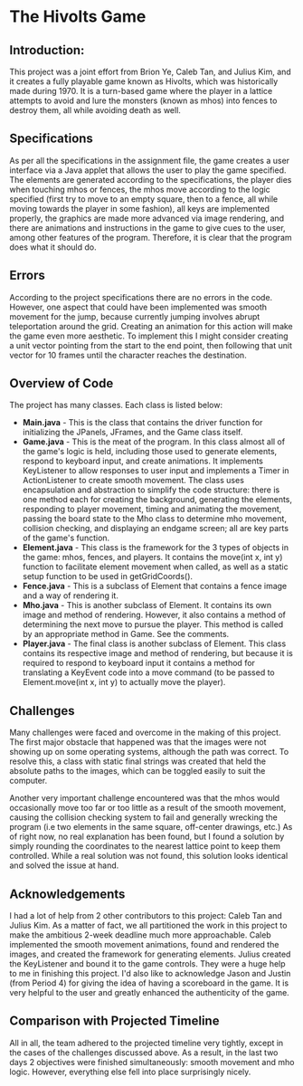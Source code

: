 # The Hivolts Game

## Introduction:

This project was a joint effort from Brion Ye, Caleb Tan, and Julius Kim, and it creates a fully playable game known as Hivolts, which was historically made during 1970. It is a turn-based game where the player in a lattice attempts to avoid and lure the monsters (known as mhos) into fences to destroy them, all while avoiding death as well.

## Specifications

As per all the specifications in the assignment file, the game creates a user interface via a Java applet that allows the user to play the game specified. The elements are generated according to the specifications, the player dies when touching mhos or fences, the mhos move according to the logic specified (first try to move to an empty square, then to a fence, all while moving towards the player in some fashion), all keys are implemented properly, the graphics are made more advanced via image rendering, and there are animations and instructions in the game to give cues to the user, among other features of the program. Therefore, it is clear that the program does what it should do.

## Errors

According to the project specifications there are no errors in the code. However, one aspect that could have been implemented was smooth movement for the jump, because currently jumping involves abrupt teleportation around the grid. Creating an animation for this action will make the game even more aesthetic. To implement this I might consider creating a unit vector pointing from the start to the end point, then following that unit vector for 10 frames until the character reaches the destination.

## Overview of Code

The project has many classes. Each class is listed below:
- **Main.java** - This is the class that contains the driver function for initializing the JPanels, JFrames, and the Game class itself.
- **Game.java** - This is the meat of the program. In this class almost all of the game's logic is held, including those used to generate elements, respond to keyboard input, and create animations. It implements KeyListener to allow responses to user input and implements a Timer in ActionListener to create smooth movement. The class uses encapsulation and abstraction to simplify the code structure: there is one method each for creating the background, generating the elements, responding to player movement, timing and animating the movement, passing the board state to the Mho class to determine mho movement, collision checking, and displaying an endgame screen; all are key parts of the game's function.
- **Element.java** - This class is the framework for the 3 types of objects in the game: mhos, fences, and players. It contains the move(int x, int y) function to facilitate element movement when called, as well as a static setup function to be used in getGridCoords().
- **Fence.java** - This is a subclass of Element that contains a fence image and a way of rendering it.
- **Mho.java** - This is another subclass of Element. It contains its own image and method of rendering. However, it also contains a method of determining the next move to pursue the player. This method is called by an appropriate method in Game. See the comments. 
- **Player.java** - The final class is another subclass of Element. This class contains its respective image and method of rendering, but because it is required to respond to keyboard input it contains a method for translating a KeyEvent code into a move command (to be passed to Element.move(int x, int y) to actually move the player).

## Challenges

Many challenges were faced and overcome in the making of this project. The first major obstacle that happened was that the images were not showing up on some operating systems, although the path was correct. To resolve this, a class with static final strings was created that held the absolute paths to the images, which can be toggled easily to suit the computer.

Another very important challenge encountered was that the mhos would occasionally move too far or too little as a result of the smooth movement, causing the collision checking system to fail and generally wrecking the program (i.e two elements in the same square, off-center drawings, etc.) As of right now, no real explanation has been found, but I found a solution by simply rounding the coordinates to the nearest lattice point to keep them controlled. While a real solution was not found, this solution looks identical and solved the issue at hand.

## Acknowledgements

I had a lot of help from 2 other contributors to this project: Caleb Tan and Julius Kim. As a matter of fact, we all partitioned the work in this project to make the ambitious 2-week deadline much more approachable. Caleb implemented the smooth movement animations, found and rendered the images, and created the framework for generating elements. Julius created the KeyListener and bound it to the game controls. They were a huge help to me in finishing this project.
I'd also like to acknowledge Jason and Justin (from Period 4) for giving the idea of having a scoreboard in the game. It is very helpful to the user and greatly enhanced the authenticity of the game.

## Comparison with Projected Timeline

All in all, the team adhered to the projected timeline very tightly, except in the cases of the challenges discussed above. As a result, in the last two days 2 objectives were finished simultaneously: smooth movement and mho logic. However, everything else fell into place surprisingly nicely.

